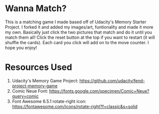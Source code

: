 # Wanna Match?
This is a matching game I made based off of Udacity's Memory Starter Project. I forked it and added my images/art, funtionality and made it more my own. Basically just click the two pictures that match and do it until you match them all! Click the reset button at the top if you want to restart (it will shuffle the cards). Each card you click will add on to the move counter. I hope you enjoy!

# Resources Used

1. Udacity's Memory Game Project: https://github.com/udacity/fend-project-memory-game
2. Comic Neue Font: https://fonts.google.com/specimen/Comic+Neue?query=comic
3. Font Awesome 6.5.1 rotate-right icon: https://fontawesome.com/icons/rotate-right?f=classic&s=solid

